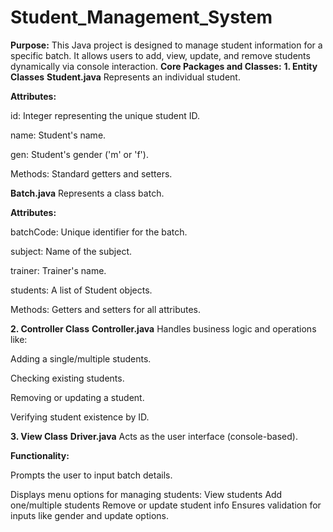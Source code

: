 # Student_Management_System
**Purpose:**
This Java project is designed to manage student information for a specific batch. It allows users to add, view, update, and remove students dynamically via console interaction.
**Core Packages and Classes:**
**1. Entity Classes**
**Student.java**
Represents an individual student.

**Attributes:**

id: Integer representing the unique student ID.

name: Student's name.

gen: Student's gender ('m' or 'f').

Methods: Standard getters and setters.

**Batch.java**
Represents a class batch.

**Attributes:**

batchCode: Unique identifier for the batch.

subject: Name of the subject.

trainer: Trainer's name.

students: A list of Student objects.

Methods: Getters and setters for all attributes.

**2. Controller Class**
**Controller.java**
Handles business logic and operations like:

Adding a single/multiple students.

Checking existing students.

Removing or updating a student.

Verifying student existence by ID.

**3. View Class**
**Driver.java**
Acts as the user interface (console-based).

**Functionality:**

Prompts the user to input batch details.

Displays menu options for managing students:
View students
Add one/multiple students
Remove or update student info
Ensures validation for inputs like gender and update options.


